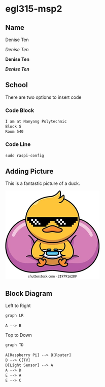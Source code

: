 # egl315-msp2

## Name 
Denise Ten 

*Denise Ten*

**Denise Ten**

***Denise Ten***

## School
There are two options to insert code 

### Code Block 
```
I am at Nanyang Polytechnic 
Block S 
Room 540 
```

### Code Line
`sudo raspi-config`


## Adding Picture

This is a fantastic picture of a duck.

![Alt text](images/ducks.webp)

## Block Diagram 

Left to Right 
```mermaid
graph LR

A --> B 
```

Top to Down
```mermaid
graph TD

A[Raspberry Pi] --> B[Router]
B --> C[TV]
D[Light Sensor] --> A 
A --> D 
E --> A
E --> C
```